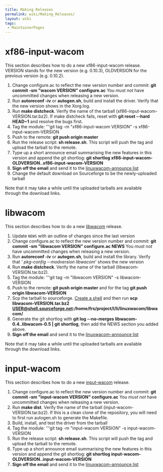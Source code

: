 ```yaml
---
title: Making Releases
permalink: wiki/Making_Releases/
layout: wiki
tags:
 - MaintainerPages
---
```


xf86-input-wacom
================

This section describes how to do a new xf86-input-wacom release. VERSION
stands for the new version (e.g. 0.10.3), OLDVERSION for the previous
version (e.g. 0.10.2).

1.  Change configure.ac to reflect the new version number and commit:
    **git commit -sm "wacom VERSION" configure.ac** You *must not* have
    uncommitted changes when releasing a new version.
2.  Run **autoreconf -iv** or **autogen.sh**, build and install the
    driver. Verify that the new version shows in the Xorg.log.
3.  Run **make distcheck**. Verify the name of the tarball
    (xf86-input-wacom-VERSION.tar.bz2). If make distcheck fails, reset
    with **git reset --hard HEAD~1** and resolve the bugs first.
4.  Tag the module: '''git tag -m "xf86-input-wacom VERSION" -s
    xf86-input-wacom-VERSION
5.  Push to the remote: **git push origin master**
6.  Run the release script: **sh release.sh**. This script will push the
    tag and upload the tarball to the remote.
7.  Type up a short announce email summarising the new features in this
    version and append the git shortlog: **git shortlog
    xf86-input-wacom-OLDVERSION..xf86-input-wacom-VERSION**
8.  **Sign off the email** and send it to the [ linuxwacom-announce
    list](/wiki/Mailing_lists "wikilink")
9.  Change the default download on Sourceforge to be the newly-uploaded
    tarball

Note that it may take a while until the uploaded tarballs are available
through the download links.

libwacom
========

This section describes how to do a new [libwacom](libwacom "wikilink")
release.

1.  Update `NEWS` with an outline of changes since the last version
2.  Change configure.ac to reflect the new version number and commit:
    **git commit -sm "libwacom VERSION" configure.ac NEWS** You *must
    not* have uncommitted changes when releasing a new version.
3.  Run **autoreconf -iv** or **autogen.sh**, build and install the
    library. Verify that *' pkg-config --modversion libwacom*' shows the
    new version
4.  Run **make distcheck**. Verify the name of the tarball
    (libwacom-VERSION.tar.bz2).
5.  Tag the module: '''git tag -m "libwacom VERSION" -s libwacom-VERSION
6.  Push to the remote: **git push origin master** and for the tag **git
    push origin libwacom-VERSION**
7.  Scp the tarball to sourceforge. [Create a
    shell](/wiki/DealingWithSourceforge "wikilink") and then run **scp
    libwacom-VERSION.tar.bz2
    USER@shell.sourceforge.net:/home/frs/project/l/li/linuxwacom/libwacom/**
8.  Generate the git shortlog with **git log --no-merges
    libwacom-0.4..libwacom-0.5 \| git shortlog**, then add the NEWS
    section you added above.
9.  **Sign off the email** and send it to the [ linuxwacom-announce
    list](/wiki/Mailing_lists "wikilink")

Note that it may take a while until the uploaded tarballs are available
through the download links.

input-wacom
===========

This section describes how to do a new
[input-wacom](input-wacom "wikilink") release.

1.  Change configure.ac to reflect the new version number and commit:
    **git commit -sm "input-wacom VERSION" configure.ac** You *must not*
    have uncommitted changes when releasing a new version.
2.  Run **make dist**. Verify the name of the tarball
    (input-wacom-VERSION.tar.bz2). If this is a clean clone of the
    repository, you will need to first run autogen.sh to generate the
    Makefile.
3.  Build, install, and test the driver from the tarball
4.  Tag the module: '''git tag -m "input-wacom VERSION" -s
    input-wacom-VERSION
5.  Run the release script: **sh release.sh**. This script will push the
    tag and upload the tarball to the remote.
6.  Type up a short announce email summarising the new features in this
    version and append the git shortlog: **git shortlog
    input-wacom-OLDVERSION..input-wacom-VERSION**
7.  **Sign off the email** and send it to the [ linuxwacom-announce
    list](/wiki/Mailing_lists "wikilink")

